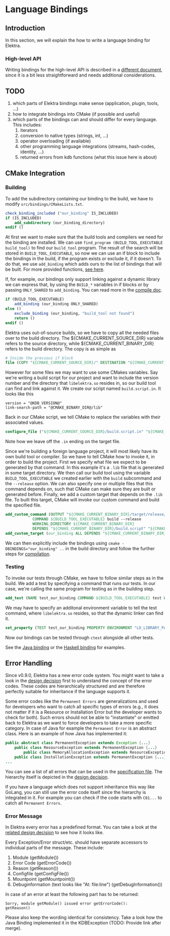# Language Bindings

## Introduction

In this section, we will explain the how to write a language binding for Elektra.

### High-level API

Writing bindings for the high-level API is described in a [different document](highlevel-bindings.md), since it is a bit
less straightforward and needs additional considerations.

## TODO

1. which parts of Elektra bindings make sense (application, plugin, tools, ...)
2. how to integrate bindings into CMake (if possible and useful)
3. which parts of the bindings can and should differ for every language. This includes:
   1. iterators
   2. conversion to native types (strings, int, ...)
   3. operator overloading (if available)
   4. other programming language integrations (streams, hash-codes, identity, ...)
   5. returned errors from kdb functions (what this issue here is about)

## CMake Integration

### Building

To add the subdirectory containing our binding to the build, we have to modify `src/bindings/CMakeLists.txt`.

```cmake
check_binding_included ("our_binding" IS_INCLUDED)
if (IS_INCLUDED)
    add_subdirectory (our_binding_directory)
endif ()
```

At first we want to make sure that the build tools and compilers we need for the binding are installed. We can use `find_program (BUILD_TOOL_EXECUTABLE build_tool)` to find our `build_tool` program. The result of the search will be stored in `BUILD_TOOL_EXECUTABLE`, so now we can use an if block to include the bindings in the build, if the program exists or exclude it, if it doesn't. To do that, we use `add_binding` which adds ours to the list of bindings that will be built. For more provided functions, [see here](../../cmake/Modules/LibAddBinding.cmake).

If, for example, our bindings only support linking against a dynamic library we can express that, by using the `BUILD_*` variables in if blocks or by passing `ONLY_SHARED` to `add_binding`. You can read more in the [compile doc](../COMPILE.md).

```cmake
if (BUILD_TOOL_EXECUTABLE)
    add_binding (our_binding ONLY_SHARED)
else ()
    exclude_binding (our_binding, "build_tool not found")
    return ()
endif ()
```

Elektra uses out-of-source builds, so we have to copy all the needed files over to the build directory. The ${CMAKE_CURRENT_SOURCE_DIR} variable refers to the source directory, while ${CMAKE_CURRENT_BINARY_DIR} refers to the build directory. The copy is as simple as

```cmake
# Inside the previous if block
file (COPY "${CMAKE_CURRENT_SOURCE_DIR}/" DESTINATION "${CMAKE_CURRENT_BINARY_DIR}")
```

However for some files we may want to use some CMakes variables. Say we're writing a build script for our project and want to include the version number and the directory that `libelektra.so` resides in, so our build tool can find and link against it. We create our script named `build.script.in`. It looks like this

```
version = "@KDB_VERSION@"
link-search-path = "@CMAKE_BINARY_DIR@/lib"
```

Back in our CMake script, we tell CMake to replace the variables with their associated values.

```cmake
configure_file ("${CMAKE_CURRENT_SOURCE_DIR}/build.script.in" "${CMAKE_CURRENT_BINARY_DIR}/build.script" @ONLY)
```

Note how we leave off the `.in` ending on the target file.

Since we're building a foreign language project, it will most likely have its own build tool or compiler. So we have to tell CMake how to invoke it, in order to build the project. First we specify what file we expect to be generated by that command. In this example it's a `.lib` file that is generated in some target directory. We then call our build tool using the variable `BUILD_TOOL_EXECUTABLE` we created earlier with the `build` subcommand and the `--release` option. We can also specify one or multiple files that this command depends on, such that CMake can make sure they are built or generated before.
Finally, we add a custom target that depends on the `.lib` file. To built this target, CMake will invoke our custom command and build the specified file.

```cmake
add_custom_command (OUTPUT "${CMAKE_CURRENT_BINARY_DIR}/target/release/libelektra.lib"
            COMMAND ${BUILD_TOOL_EXECUTABLE} build --release
            WORKING_DIRECTORY ${CMAKE_CURRENT_BINARY_DIR}
            DEPENDS "${CMAKE_CURRENT_BINARY_DIR}/build.script" "${CMAKE_CURRENT_BINARY_DIR}/other-dependency.file")
add_custom_target (our_binding ALL DEPENDS "${CMAKE_CURRENT_BINARY_DIR}/target/release/libelektra.lib")
```

We can then explicitly include the bindings using `cmake -DBINDINGS="our_binding" ..` in the build directory and follow the further steps for [compilation](../COMPILE.md).

### Testing

To invoke our tests through CMake, we have to follow similar steps as in the build. We add a test by specifying a command that runs our tests. In our case, we're calling the same program for testing as in the building step.

```cmake
add_test (NAME test_our_binding COMMAND ${BUILD_TOOL_EXECUTABLE} test WORKING_DIRECTORY "${CMAKE_CURRENT_BINARY_DIR}")
```

We may have to specify an additonal environment variable to tell the test command, where `libelektra.so` resides, so that the dynamic linker can find it.

```cmake
set_property (TEST test_our_binding PROPERTY ENVIRONMENT "LD_LIBRARY_PATH=${CMAKE_BINARY_DIR}/lib")
```

Now our bindings can be tested through `ctest` alongside all other tests.

See the [Java binding](../../src/bindings/jna/CMakeLists.txt) or the [Haskell binding](../../src/bindings/haskell/CMakeLists.txt) for examples.

## Error Handling

Since v0.9.0, Elektra has a new error code system. You might want to take a look in the [design decision](../decisions/error_codes.md)
first to understand the concept of the error codes. These codes are hierarchically structured
and are therefore perfectly suitable for inheritance if the language supports it.

Some error codes like the `Permanent Errors` are generalizations and used for developers who want to catch
all specific types of errors (e.g., it does not matter if it is a Resource or Installation Error but
the developer wants to check for both). Such errors should not be able to "instantiate" or emitted
back to Elektra as we want to force developers to take a more specific category. In case of
Java for example the `Permanent Error` is an abstract class.
Here is an example of how Java has implemented it:

```java
public abstract class PermanentException extends Exception {...}
    public class ResourceException extends PermanentException {...}
        public class MemoryAllocationException extends ResourceException {...}
    public class InstallationException extends PermanentException {...}
...
```

You can see a list of all errors that can be used in the [specification file](../../src/error/specification).
The hierarchy itself is depicted in the [design decision](../decisions/error_codes.md).

If you have a language which does not support inheritance this way like GoLang, you can still use the
error code itself since the hierarchy is integrated in it. For example you can check if the code starts with
`C01...` to catch all `Permanent Errors`.

### Error Message

In Elektra every error has a predefined format. You can take a look at the [related design decision](../decisions/error_message_format.md)
to see how it looks like.

Every Exception/Error struct/etc. should have separate accessors to individual parts of the message.
These include:

1. Module (getModule())
2. Error Code (getErrorCode())
3. Reason (getReason())
4. Configfile (getConfigFile())
5. Mountpoint (getMountpoint())
6. Debuginformation (text looks like "At: file:line") (getDebugInformation())

In case of an error at least the following part has to be returned:

```
Sorry, module getModule() issued error getErrorCode():
getReason()
```

Please also keep the wording identical for consistency.
Take a look how the Java Binding implemented it in the KDBException (TODO: Provide link after merge).
